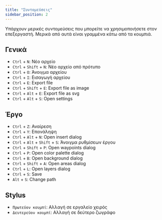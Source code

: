 ```yaml
---
title: "Συντομεύσεις"
sidebar_position: 2
---
```


Υπάρχουν μερικές συντομεύσεις που μπορείτε να χρησιμοποιήσετε στον επεξεργαστή. Μερικά από αυτά είναι γραμμένα κάτω από τα κουμπιά.

## Γενικά

* `Ctrl` + `N`: Νέο αρχείο
* `Ctrl` + `Shift` + `N`: Νέο αρχείο από πρότυπο
* `Ctrl` + `O`: Άνοιγμα αρχείου
* `Ctrl` + `I`: Εισαγωγή αρχείου
* `Ctrl` + `E`: Export file
* `Ctrl` + `Shift` + `E`: Export file as image
* `Ctrl` + `Alt` + `E`: Export file as svg
* `Ctrl` + `Alt` + `S`: Open settings

## Έργο

* `Ctrl` + `Z`: Αναίρεση
* `Ctrl` + `Y`: Επανάληψη
* `Ctrl` + `Alt` + `N`: Open insert dialog
* `Ctrl` + `Alt` + `Shift` + `S`: Άνοιγμα ρυθμίσεων έργου
* `Ctrl` + `Shift` + `P`: Open waypoints dialog
* `Ctrl` + `P`: Open color palette dialog
* `Ctrl` + `B`: Open background dialog
* `Ctrl` + `Shift` + `A`: Open areas dialog
* `Ctrl` + `L`: Open layers dialog
* `Ctrl` + `S`: Save
* `Alt` + `S`: Change path

## Stylus

* `Πρωτεύον κουμπί`: Αλλαγή σε εργαλείο χειρός
* `Δευτερεύον κουμπί`: Αλλαγή σε δεύτερο ζωγράφο
